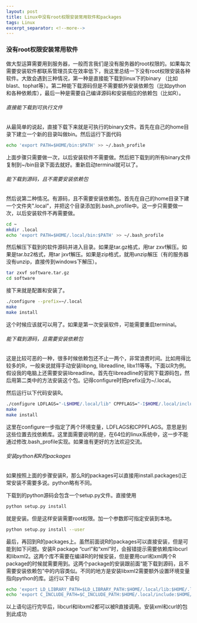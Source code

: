 ```yaml
---
layout: post
title: Linux中没有root权限安装常用软件和packages
tags: Linux
excerpt_separator: <!--more-->
---
```

### 没有root权限安装常用软件

做大型运算需要用到服务器，一般而言我们是没有服务器的root权限的。如果每次需要安装软件都联系管理员实在效率低下，我这里总结一下没有root权限安装各种软件。大致会遇到三种情况，第一种是直接能下载到linux下的binary （比如blast、tophat等）。第二种能下载源码但是不需要额外安装依赖包（比如python和各种依赖库），最后一种是需要自己编译源码和安装相应的依赖包（比如R）。
 <!--more-->
###### 直接能下载到可执行文件
从最简单的说起，直接下载下来就是可执行的binary文件。首先在自己的home目录下建立一个新的目录叫做bin。然后运行下面代码
``` bash
echo 'export PATH=$HOME/bin:$PATH' >> ~/.bash_profile
```
上面步骤只需要做一次，以后安装软件不需要做。然后把下载到的所有binary文件复制到~/bin目录下面去就好。重新启动terminal就可以了。

###### 能下载到源码，且不需要安装依赖包
然后说第二种情况。有源码，且不需要安装依赖包。首先在自己的home目录下建一个文件夹".local"，并把这个目录添加到.bash_profile中。这一步只需要做一次，以后安装软件不再需要做。
``` bash
cd ~
mkdir .local
echo 'export PATH=$HOME/.local/bin:$PATH' >> ~/.bash_profile
```
然后解压下载到的软件源码并进入目录。如果是tar.gz格式，用tar zxvf解压。如果是tar.bz2格式，用tar jxvf解压。如果是zip格式，就用unzip解压（有的服务器没有unzip，直接传到windows下解压）。
``` bash
tar zxvf software.tar.gz
cd software
```
接下来就是配置和安装了。
``` bash
./configure --prefix=~/.local
make
make install
```
这个时候应该就可以用了。如果是第一次安装软件，可能需要重启terminal。

###### 能下载到源码，且需要安装依赖包

这是比较可恶的一种，很多时候依赖包还不止一两个，非常浪费时间。比如用得比较多的R，一般来说就得手动安装libpng, libreadline, libx11等等。下面以R为例。假设我的电脑上还需要安装libreadline。首先在libreadline的官网下载源码包，然后用第二类中的方法安装这个包。记得configure时把prefix设为~/.local。

然后运行以下代码安装R。

``` bash
./configure LDFLAGS="-L$HOME/.local/lib" CPPFLAGS="-I$HOME/.local/include" --prefix=~/.local
make
make install
```
这里在configure一步指定了两个环境变量，LDFLAGS和CPPFLAGS。意思是到这些位置去找依赖库。这里面需要说明的是，在64位的linux系统中，这一步不能通过修改.bash_profile实现。如果谁有更好的方法欢迎交流。

###### 安装python和R的packages

如果按照上面的步骤安装R，那么R的packages可以直接用install.packages()正常安装不需要多说。python略有不同。

下载到的python源码会包含一个setup.py文件。直接使用
``` bash
python setup.py install
```
就是安装。但是这样安装需要root权限。加一个参数即可指定安装到本地。
``` bash
python setup.py install --user
```

最后，再回到R的packages上。虽然前面说R的packages可以直接安装，但是可能到如下问题。安装R package “curl”和“xml”时，会报错提示需要依赖库libcurl和libxml2。这两个库不需要在编译R的时候安装，但是要用curl和xml两个R package的时候就需要用到。这两个package的安装跟前面“能下载到源码，且不需要安装依赖包”中的内容类似。不同的地方是安装libxml2需要额外设置环境变量指向python的库。运行以下语句
``` bash
echo 'export LD_LIBRARY_PATH=$LD_LIBRARY_PATH:$HOME/.local/lib:$HOME/.local/lib/python2.7' >> ~/.bash_profile
echo 'export C_INCLUDE_PATH=$C_INCLUDE_PATH:$HOME/.local/include:$HOME/.local/include/python2.7' >> ~/.bash_profile
```
以上语句运行完毕后，libcurl和libxml2都可以被R直接调用。安装xml和curl的包到此成功
